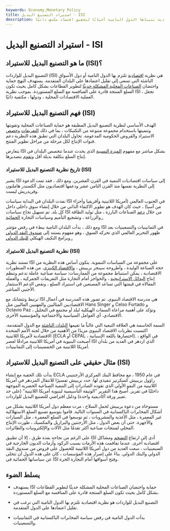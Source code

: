 ```yaml
---
keywords: Economy,Monetary Policy
title: استيراد التصنيع البديل - ISI
description: التصنيع البديل للواردات هو سياسة اقتصادية تتبناها الدول النامية أحيانًا لتحقيق اقتصاد مكتفٍ ذاتيًا.
---
```


# استيراد التصنيع البديل - ISI
## ما هو التصنيع البديل للاستيراد (ISI)؟

التصنيع البديل للواردات (ISI) هي نظرية [اقتصادية](/economics) تلتزم بها الدول النامية أو دول الأسواق الناشئة التي تسعى إلى تقليل اعتمادها على البلدان المتقدمة. يستهدف النهج حماية واحتضان [الصناعات المحلية المشكلة حديثًا](/industry) لتطوير القطاعات بشكل كامل بحيث تكون السلع المنتجة قادرة على المنافسة مع السلع المستوردة. بموجب نظرية ISI ، تجعل العملية الاقتصادات المحلية ، ودولها ، مكتفية ذاتيًا.

## فهم التصنيع البديل للاستيراد (ISI)

الهدف الأساسي لنظرية التصنيع البديل المطبقة هو حماية الصناعات المحلية وتقويتها وتنميتها باستخدام مجموعة متنوعة من التكتيكات ، بما في ذلك [التعريفات](/tariff) [وحصص](/quota) الاستيراد والقروض الحكومية المدعومة. تحاول البلدان التي تطبق هذه النظرية دعم قنوات الإنتاج لكل مرحلة من مراحل تطوير المنتج.

يتعارض ISI بشكل مباشر مع مفهوم [الميزة النسبية](/comparativeadvantage) الذي يحدث عندما تتخصص البلدان في إنتاج السلع بتكلفة بديلة أقل [وتقوم](/opportunitycost) بتصديرها.

### تاريخ نظرية التصنيع البديل للاستيراد (ISI)

يشير ISI إلى سياسات اقتصاديات التنمية في القرن العشرين. ومع ذلك ، فقد تمت الدعوة إلى النظرية نفسها منذ القرن الثامن عشر ودعمها اقتصاديون مثل ألكسندر هاملتون وفريدريش ليست.

نفذت البلدان في البداية سياسات ISI في الجنوب العالمي (أمريكا اللاتينية وأفريقيا وأجزاء من آسيا) ، حيث كان الهدف هو تطوير الاكتفاء الذاتي من خلال إنشاء سوق داخلي داخل كل بلد. تم تسهيل نجاح سياسات ISI من خلال [دعم](/subsidy) الصناعات البارزة ، مثل توليد الطاقة والزراعة ، وتشجيع التأميم وسياسات التجارة [الحمائية .](/protectionism)

ومع ذلك ، بدأت البلدان النامية ببطء في رفض مؤشر ISI في الثمانينيات والتسعينيات بعد ظهور التحرير العالمي الذي تحركه السوق ، وهو مفهوم يستند إلى [صندوق النقد الدولي](/imf) وبرامج التكيف الهيكلي [للبنك الدولي .](/worldbank)

### نظرية التصنيع البديل للاستيراد (ISI)

تستند نظرية ISI على مجموعة من السياسات التنموية. يتكون أساس هذه النظرية من حجة الصناعة الوليدة ، وأطروحة سينجر بريبيش ، [والاقتصاد الكينزي](/keynesianeconomics). من هذه المنظورات الاقتصادية ، يمكن استنباط مجموعة من الممارسات: سياسة صناعية عاملة تدعم وتنظم إنتاج [البدائل الاستراتيجية](/substitute) ، والحواجز أمام التجارة مثل التعريفات الجمركية ، والعملة المغالاة في قيمتها التي تساعد المصنعين في استيراد السلع ، ونقص الدعم الاستثمار الأجنبي المباشر.

ترتبط وتتشابك مع ISI هي مدرسة الاقتصاد البنيوي. تم تصور هذه المدرسة في أعمال الاقتصاديين المثاليين والمهنيين الماليين مثل Hans Singer و Celso Furtado و Octavio Paz ، وتؤكد على أهمية مراعاة السمات الهيكلية لبلد أو مجتمع في التحليل الاقتصادي. أي العوامل السياسية والاجتماعية والمؤسسية الأخرى.

السمة الحاسمة هي العلاقة التبعية التي غالباً ما تقيمها [البلدان الناشئة](/emergingmarketeconomy) مع الدول المتقدمة. اكتسبت نظريات الاقتصاد البنيوي مزيدًا من الأهمية من خلال لجنة الأمم المتحدة الاقتصادية لأمريكا اللاتينية (ECLA أو CEPAL ، اختصارها باللغة الإسبانية). في الواقع ، أصبحت البنيوية في أمريكا اللاتينية مرادفًا لعصر ISI الذي ازدهر في العديد من بلدان أمريكا اللاتينية من الخمسينيات إلى الثمانينيات.

## مثال حقيقي على التصنيع البديل للاستيراد (ISI)

بدأت تلك الحقبة مع إنشاء ECLA في عام 1950 ، مع محافظ البنك المركزي الأرجنتيني راؤول بريبيش كسكرتير تنفيذي لها. حدد بريبيش تفسيرًا للانتقال المزدهر في أمريكا اللاتينية من النمو الأولي الذي تقوده الصادرات إلى التنمية الصناعية الحضرية الموجهة داخليًا في تقرير. أصبح هذا التقرير "الوثيقة التأسيسية لبنيوية أمريكا اللاتينية" (على حد تعبير ورقة أكاديمية واحدة) ودليل افتراضي للتصنيع البديل للواردات.

مستوحاة من دعوة بريبيش لحمل السلاح ، مرت معظم دول أمريكا اللاتينية بشكل من أشكال المخابرات الباكستانية في السنوات التالية. قاموا بتوسيع تصنيع السلع الاستهلاكية غير المعمرة ، مثل الأغذية والمشروبات ، ثم توسعوا في السلع المعمرة ، مثل السيارات والأجهزة. حتى أن بعض الدول ، مثل الأرجنتين والبرازيل والمكسيك ، طورت الإنتاج المحلي لمنتجات صناعية أكثر تقدمًا مثل الآلات والإلكترونيات والطائرات.

على الرغم من نجاحه بعدة طرق ، إلا أن تطبيق ISI أدى إلى ارتفاع [التضخم](/inflation) ومشاكل اقتصادية أخرى. عندما تفاقمت هذه الأزمات بسبب الركود وأزمات الديون الخارجية في السبعينيات ، سعت العديد من دول أمريكا اللاتينية للحصول على قروض من صندوق النقد الدولي والبنك الدولي. بناءً على إصرار هذه المؤسسات ، كان على هذه الدول أن تتخلى عن سياساتها الحمائية في ISI وفتح أسواقها أمام التجارة الحرة.

## يسلط الضوء

- يستهدف ISI حماية واحتضان الصناعات المحلية المشكلة حديثًا لتطوير القطاعات بشكل كامل بحيث تكون السلع المنتجة قادرة على المنافسة مع السلع المستوردة.

- التصنيع البديل للواردات هو نظرية اقتصادية تلتزم بها الدول النامية التي ترغب في تقليل اعتمادها على الدول المتقدمة.

- بدأت الدول النامية في رفض سياسة المخابرات الباكستانية في الثمانينيات والتسعينيات.

